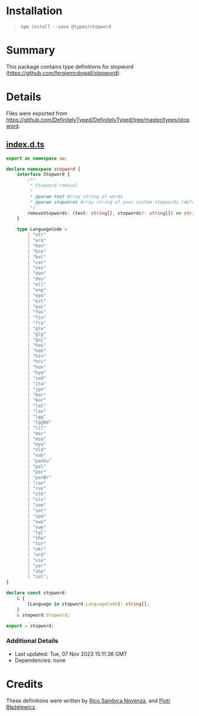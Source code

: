 # Installation
> `npm install --save @types/stopword`

# Summary
This package contains type definitions for stopword (https://github.com/fergiemcdowall/stopword).

# Details
Files were exported from https://github.com/DefinitelyTyped/DefinitelyTyped/tree/master/types/stopword.
## [index.d.ts](https://github.com/DefinitelyTyped/DefinitelyTyped/tree/master/types/stopword/index.d.ts)
````ts
export as namespace sw;

declare namespace stopword {
    interface Stopword {
        /**
         * Stopword removal
         *
         * @param text Array string of words
         * @param stopwords Array string of your custom stopwords (default: English stopwords | .en)
         */
        removeStopwords: (text: string[], stopwords?: string[]) => string[];
    }

    type LanguageCode =
        | "afr"
        | "ara"
        | "ben"
        | "bre"
        | "bul"
        | "cat"
        | "ces"
        | "dan"
        | "deu"
        | "ell"
        | "eng"
        | "epo"
        | "est"
        | "eus"
        | "fas"
        | "fin"
        | "fra"
        | "gle"
        | "glg"
        | "guj"
        | "hau"
        | "heb"
        | "hin"
        | "hrv"
        | "hun"
        | "hye"
        | "ind"
        | "ita"
        | "jpn"
        | "kor"
        | "kur"
        | "lat"
        | "lav"
        | "lgg"
        | "lggNd"
        | "lit"
        | "mar"
        | "msa"
        | "mya"
        | "nld"
        | "nob"
        | "panGu"
        | "pol"
        | "por"
        | "porBr"
        | "ron"
        | "rus"
        | "slk"
        | "slv"
        | "som"
        | "sot"
        | "spa"
        | "swa"
        | "swe"
        | "tgl"
        | "tha"
        | "tur"
        | "ukr"
        | "urd"
        | "vie"
        | "yor"
        | "zho"
        | "zul";
}

declare const stopword:
    & {
        [Language in stopword.LanguageCode]: string[];
    }
    & stopword.Stopword;

export = stopword;

````

### Additional Details
 * Last updated: Tue, 07 Nov 2023 15:11:36 GMT
 * Dependencies: none

# Credits
These definitions were written by [Rico Sandyca Novenza](https://github.com/ricosandyca), and [Piotr Błażejewicz](https://github.com/peterblazejewicz).
